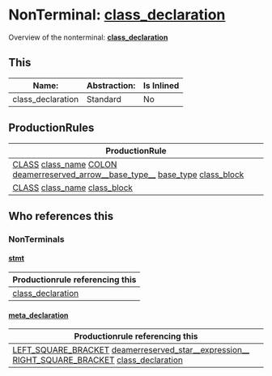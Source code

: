 # NonTerminal: **[class_declaration](./class_declaration.md)**

Overview of the nonterminal: **[class_declaration](./class_declaration.md)**



## This

| Name:                | Abstraction:    | Is Inlined |
| -------------------- | --------------- | ---------- |
| class_declaration | Standard | No |



## ProductionRules

| ProductionRule |
| ---- |
| [CLASS](./../Lexicon/CLASS.md) [class_name](./class_name.md) [COLON](./../Lexicon/COLON.md) [deamerreserved_arrow__base_type__](./deamerreserved_arrow__base_type__.md) [base_type](./base_type.md) [class_block](./class_block.md)  |
| [CLASS](./../Lexicon/CLASS.md) [class_name](./class_name.md) [class_block](./class_block.md)  |




## Who references this

### NonTerminals


#### [stmt](./../Grammar/stmt.md)

| Productionrule referencing this                      |
| ---------------------------------------------------- |
| [class_declaration](./class_declaration.md)  |


#### [meta_declaration](./../Grammar/meta_declaration.md)

| Productionrule referencing this                      |
| ---------------------------------------------------- |
| [LEFT_SQUARE_BRACKET](./../Lexicon/LEFT_SQUARE_BRACKET.md) [deamerreserved_star__expression__](./deamerreserved_star__expression__.md) [RIGHT_SQUARE_BRACKET](./../Lexicon/RIGHT_SQUARE_BRACKET.md) [class_declaration](./class_declaration.md)  |



